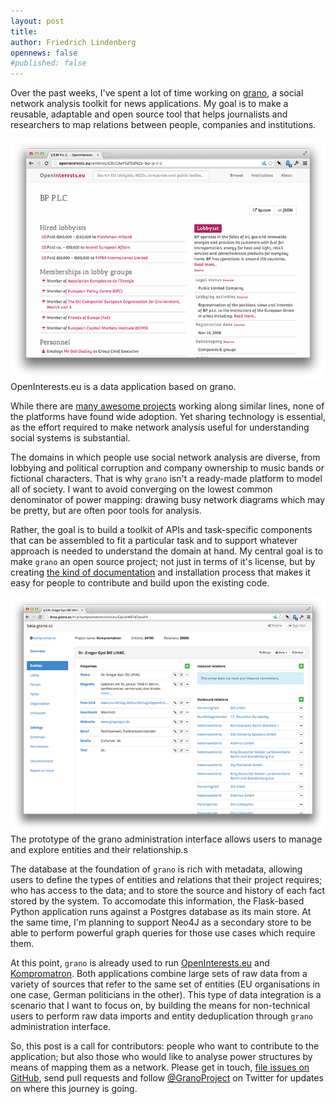 ```yaml
---
layout: post
title: 
author: Friedrich Lindenberg
opennews: false
#published: false
---
```


Over the past weeks, I've spent a lot of time working on [grano](http://grano.cc), a social network analysis toolkit for news applications. My goal is to make a reusable, adaptable and open source tool that helps journalists and researchers to map relations between people, companies and institutions.

<div class="captioned">
    <a href="http://openinterests.eu/entities/C8LGAeFSZfS8NZz-bp-p-l-c"><img src="/img/grano_bp.png" class="img-responsive" alt="BP on OpenInterests.eu"></a>
    <div class="caption">
        OpenInterests.eu is a data application based on grano.
    </div>
</div>

While there are [many awesome projects](http://untangled.knightlab.com/readings/charting-social-network-analysis-tools.html) working along similar lines, none of the platforms have found wide adoption. Yet sharing technology is essential, as the effort required to make network analysis useful for understanding social systems is substantial.

The domains in which people use social network analysis are diverse, from lobbying and political corruption and company ownership to music bands or fictional characters. That is why ``grano`` isn't a ready-made platform to model all of society. I want to avoid converging on the lowest common denominator of power mapping: drawing busy network diagrams which may be pretty, but are often poor tools for analysis.

Rather, the goal is to build a toolkit of APIs and task-specific components that can be assembled to fit a particular task and to support whatever approach is needed to understand the domain at hand. My central goal is to make ``grano`` an open source project; not just in terms of it's license, but by creating [the kind of documentation](http://docs.grano.cc) and installation process that makes it easy for people to contribute and build upon the existing code.

<div class="captioned">
    <a href="http://grano.local:5000/ui/#/p/kompromatron/entities/BPwQKewtHWPMpvu"><img src="/img/grano_gysi.png" class="img-responsive" alt="Grano"></a>
    <div class="caption">
        The prototype of the grano administration interface allows users to manage and explore entities and their relationship.s
    </div>
</div>

The database at the foundation of ``grano`` is rich with metadata, allowing users to define the types of entities and relations that their project requires; who has access to the data; and to store the source and history of each fact stored by the system. To accomodate this information, the Flask-based Python application runs against a Postgres database as its main store. At the same time, I'm planning to support Neo4J as a secondary store to be able to perform powerful graph queries for those use cases which require them.

At this point, ``grano`` is already used to run [OpenInterests.eu](http://openinterests.eu) and [Kompromatron](https://kompromatron.herokuapp.com/). Both applications combine large sets of raw data from a variety of sources that refer to the same set of entities (EU organisations in one case, German politicians in the other). This type of data integration is a scenario that I want to focus on, by building the means for non-technical users to perform raw data imports and entity deduplication through ``grano`` administration interface.

So, this post is a call for contributors: people who want to contribute to the application; but also those who would like to analyse power structures by means of mapping them as a network. Please get in touch, [file issues on GitHub](https://github.com/pudo/grano/issues), send pull requests and follow [@GranoProject](https://twitter.com/GranoProject) on Twitter for updates on where this journey is going.






